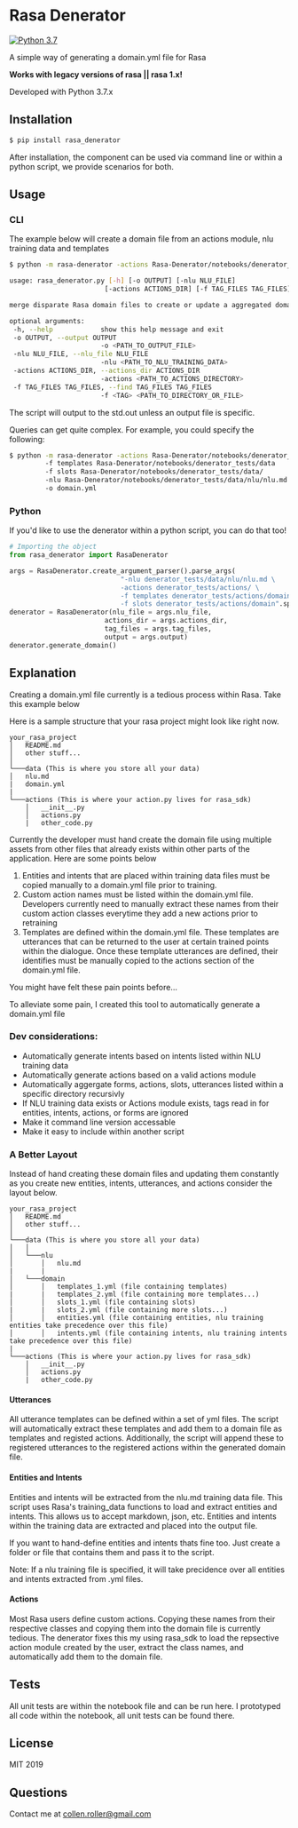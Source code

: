 # Rasa Denerator

[![Python 3.7](https://img.shields.io/badge/python-3.7-blue.svg)](https://www.python.org/downloads/release/python-360/)

A simple way of generating a domain.yml file for Rasa

**Works with legacy versions of rasa || rasa 1.x!**

Developed with Python 3.7.x

## Installation

```bash
$ pip install rasa_denerator
```

After installation, the component can be used via command line or within a python script, we provide scenarios for both.

## Usage

### CLI

The example below will create a domain file from an actions module, nlu training data and templates

```bash
$ python -m rasa-denerator -actions Rasa-Denerator/notebooks/denerator_tests/actions -f templates Rasa-Denerator/notebooks/denerator_tests/data -nlu Rasa-Denerator/notebooks/denerator_tests/data/nlu/nlu.md 
 ```
 
 ```bash
usage: rasa_denerator.py [-h] [-o OUTPUT] [-nlu NLU_FILE]
                         [-actions ACTIONS_DIR] [-f TAG_FILES TAG_FILES]

merge disparate Rasa domain files to create or update a aggregated domain.yml

optional arguments:
  -h, --help            show this help message and exit
  -o OUTPUT, --output OUTPUT
                        -o <PATH_TO_OUTPUT_FILE>
  -nlu NLU_FILE, --nlu_file NLU_FILE
                        -nlu <PATH_TO_NLU_TRAINING_DATA>
  -actions ACTIONS_DIR, --actions_dir ACTIONS_DIR
                        -actions <PATH_TO_ACTIONS_DIRECTORY>
  -f TAG_FILES TAG_FILES, --find TAG_FILES TAG_FILES
                        -f <TAG> <PATH_TO_DIRECTORY_OR_FILE>
 ```

The script will output to the std.out unless an output file is specific. 

Queries can get quite complex. For example, you could specify the following:
```bash
$ python -m rasa-denerator -actions Rasa-Denerator/notebooks/denerator_tests/actions 
         -f templates Rasa-Denerator/notebooks/denerator_tests/data 
         -f slots Rasa-Denerator/notebooks/denerator_tests/data/
         -nlu Rasa-Denerator/notebooks/denerator_tests/data/nlu/nlu.md
         -o domain.yml
 ```

### Python

If you'd like to use the denerator within a python script, you can do that too!
```python
# Importing the object
from rasa_denerator import RasaDenerator

args = RasaDenerator.create_argument_parser().parse_args(
                            "-nlu denerator_tests/data/nlu/nlu.md \
                            -actions denerator_tests/actions/ \
                            -f templates denerator_tests/actions/domain \
                            -f slots denerator_tests/actions/domain".split())
denerator = RasaDenerator(nlu_file = args.nlu_file, 
                        actions_dir = args.actions_dir,
                        tag_files = args.tag_files, 
                        output = args.output)
denerator.generate_domain()
```

## Explanation

Creating a domain.yml file currently is a tedious process within Rasa.  Take this example below

Here is a sample structure that your rasa project might look like right now.

```
your_rasa_project
│   README.md
│   other stuff...   
│
└───data (This is where you store all your data)
│   nlu.md
|   domain.yml
|       
└───actions (This is where your action.py lives for rasa_sdk)
    │   __init__.py
    │   actions.py
    |   other_code.py
```

Currently the developer must hand create the domain file using multiple assets from other files that already exists within other parts of the application. Here are some points below
 
1. Entities and intents that are placed within training data files must be copied manually to a domain.yml file prior to training. 
2. Custom action names must be listed within the domain.yml file. Developers currently need to manually extract these names from their custom action classes everytime they add a new actions prior to retraining
3. Templates are defined within the domain.yml file. These templates are utterances that can be returned to the user at certain trained points within the dialogue. Once these template utterances are defined, their identifies must be manually copied to the actions section of the domain.yml file.

You might have felt these pain points before...

To alleviate some pain, I created this tool to automatically generate a domain.yml file

### Dev considerations: 
- Automatically generate intents based on intents listed within NLU training data
- Automatically generate actions based on a valid actions module  
- Automatically aggergate forms, actions, slots, utterances listed within a specific directory recursivly
- If NLU training data exists or Actions module exists, tags read in for entities, intents, actions, or forms are ignored
- Make it command line version accessable
- Make it easy to include within another script

### A Better Layout

Instead of hand creating these domain files and updating them constantly as you create new entities, intents, utterances, and actions consider the layout below. 

```
your_rasa_project
│   README.md
│   other stuff...   
│
└───data (This is where you store all your data)
│   │
│   └───nlu
│       │   nlu.md
|       |
│   └───domain
│       │   templates_1.yml (file containing templates)
|       |   templates_2.yml (file containing more templates...)
│       │   slots_1.yml (file containing slots)
|       |   slots_2.yml (file containing more slots...)
│       │   entities.yml (file containing entities, nlu training entities take precedence over this file)
│       │   intents.yml (file containing intents, nlu training intents take precedence over this file)
|       
└───actions (This is where your action.py lives for rasa_sdk)
    │   __init__.py
    │   actions.py
    |   other_code.py
```

#### Utterances

All utterance templates can be defined within a set of yml files. The script will automatically extract these templates and add them to a domain file as templates and registed actions. Additionally, the script will append these to registered utterances to the registered actions within the generated domain file. 

#### Entities and Intents
Entities and intents will be extracted from the nlu.md training data file. This script uses Rasa's training_data functions to load and extract entities and intents. This allows us to accept markdown, json, etc. Entities and intents within the training data are extracted and placed into the output file.

If you want to hand-define entities and intents  thats fine too. Just create a folder or file that contains them and pass it to the script. 

Note: If a nlu training file is specified, it will take precidence over all entities and intents extracted from .yml files.

#### Actions
Most Rasa users define custom actions. Copying these names from their respective classes and copying them into the domain file is currently tedious. The denerator fixes this my using rasa_sdk to  load the repsective action module created by the user, extract the class names, and automatically add them to the domain file.

## Tests

All unit tests are within the notebook file and can be run here. I prototyped all code within the notebook, all unit tests can be found there.

## License 

MIT 2019

## Questions

Contact me at collen.roller@gmail.com
